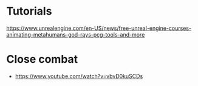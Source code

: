 # Tutorials
https://www.unrealengine.com/en-US/news/free-unreal-engine-courses-animating-metahumans-god-rays-pcg-tools-and-more

# Close combat

- https://www.youtube.com/watch?v=vbvD0kuSCDs